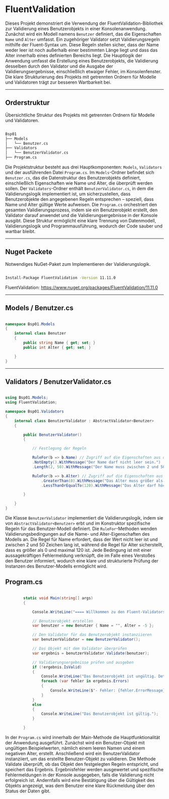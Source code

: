 ﻿
# FluentValidation

Dieses Projekt demonstriert die Verwendung der FluentValidation-Bibliothek zur Validierung eines Benutzerobjekts in einer Konsolenanwendung. Zunächst wird ein Modell namens `Benutzer` definiert, das die Eigenschaften `Name` und `Alter` umfasst. Ein zugehöriger Validator setzt Validierungsregeln mithilfe der Fluent-Syntax um. Diese Regeln stellen sicher, dass der Name weder leer ist noch außerhalb einer bestimmten Länge liegt und dass das Alter innerhalb eines definierten Bereichs liegt. Die Hauptlogik der Anwendung umfasst die Erstellung eines Benutzerobjekts, die Validierung desselben durch den Validator und die Ausgabe der Validierungsergebnisse, einschließlich etwaiger Fehler, im Konsolenfenster. Die klare Strukturierung des Projekts mit getrennten Ordnern für Modelle und Validatoren trägt zur besseren Wartbarkeit bei.

----

## Orderstruktur

Übersichtliche Struktur des Projekts mit getrennten Ordnern für Modelle und Validatoren.

```` bash

Bsp01
├── Models
│   └── Benutzer.cs
├── Validators
│   └── BenutzerValidator.cs
├── Program.cs

````
Die Projektstruktur besteht aus drei Hauptkomponenten: `Models`, `Validators` und der ausführenden Datei `Program.cs`. Im `Models`-Ordner befindet sich `Benutzer.cs`, das die Datenstruktur des Benutzerobjekts definiert, einschließlich Eigenschaften wie Name und Alter, die überprüft werden sollen. Der `Validators`-Ordner enthält `BenutzerValidator.cs`, in dem die Validierungslogik implementiert ist, um sicherzustellen, dass Benutzerobjekte den angegebenen Regeln entsprechen – speziell, dass Name und Alter gültige Werte aufweisen. Die `Program.cs` orchestriert den gesamten Validierungsprozess, indem sie ein Benutzerobjekt erstellt, den Validator darauf anwendet und die Validierungsergebnisse in der Konsole ausgibt. Diese Struktur ermöglicht eine klare Trennung von Datenmodell, Validierungslogik und Programmausführung, wodurch der Code sauber und wartbar bleibt.

---

## Nuget Packete

Notwendiges NuGet-Paket zum Implementieren der Validierungslogik.

```` bash

Install-Package FluentValidation -Version 11.11.0

````
FluentValidation: https://www.nuget.org/packages/FluentValidation/11.11.0


---

## Models / Benutzer.cs

```` csharp

namespace Bsp01.Models
{
    internal class Benutzer
    {
        public string Name { get; set; }
        public int Alter { get; set; }

    }
}

```` 

---

## Validators / BenutzerValidator.cs

```` csharp

using Bsp01.Models;
using FluentValidation;

namespace Bsp01.Validators
{
    internal class BenutzerValidator : AbstractValidator<Benutzer>
    {

        public BenutzerValidator()
        {

            // Festlegung der Regeln

            RuleFor(b => b.Name) // Zugriff auf die Eigenschaften aus der Klasse "Benutzer"
            .NotEmpty().WithMessage("Der Name darf nicht leer sein.")
            .Length(2, 50).WithMessage("Der Name muss zwischen 2 und 50 Zeichen lang sein.");

            RuleFor(b => b.Alter) // Zugriff auf die Eigenschaften aus der Klasse "Benutzer"
                .GreaterThan(0).WithMessage("Das Alter muss größer als 0 sein.")
                .LessThanOrEqualTo(120).WithMessage("Das Alter darf höchstens 120 Jahre betragen.");

        }

    }
}

````

Die Klasse `BenutzerValidator` implementiert die Validierungslogik, indem sie von `AbstractValidator<Benutzer>` erbt und im Konstruktor spezifische Regeln für das Benutzer-Modell definiert. Die `RuleFor`-Methoden wenden Validierungsbedingungen auf die Name- und Alter-Eigenschaften des Modells an. Die Regel für Name erfordert, dass der Wert nicht leer ist und zwischen 2 und 50 Zeichen lang ist, während die Regel für Alter sicherstellt, dass es größer als 0 und maximal 120 ist. Jede Bedingung ist mit einer aussagekräftigen Fehlermeldung verknüpft, die im Falle eines Verstoßes den Benutzer informiert, wodurch eine klare und strukturierte Prüfung der Instanzen des Benutzer-Modells ermöglicht wird.


## Program.cs


```` csharp

        static void Main(string[] args)
        {

            Console.WriteLine("==== Willkommen zu den Fluent-Validators! ===");

            // Benutzerobjekt erstellen
            var benutzer = new Benutzer { Name = "", Alter = -5 };

            // Den Validator für das Benutzerobjekt instanziieren
            var benutzerValidator = new BenutzerValidator();

            // Das Objekt mit dem Validator überprüfen
            var ergebnis = benutzerValidator.Validate(benutzer);

            // Validierungsergebnisse prüfen und ausgeben
            if (!ergebnis.IsValid)
            {
                Console.WriteLine("Das Benutzerobjekt ist ungültig. Details:");
                foreach (var fehler in ergebnis.Errors)
                {
                    Console.WriteLine($"- Fehler: {fehler.ErrorMessage}");
                }
            }
            else
            {
                Console.WriteLine("Das Benutzerobjekt ist gültig.");
            }

        }

````

In der `Program.cs` wird innerhalb der Main-Methode die Hauptfunktionalität der Anwendung ausgeführt. Zunächst wird ein Benutzer-Objekt mit ungültigen Beispielwerten, nämlich einem leeren Namen und einem negativen Alter, erstellt. Anschließend wird ein 
BenutzerValidator instanziiert, um das erstellte Benutzer-Objekt zu validieren. Die Methode Validate überprüft, ob das Objekt den festgelegten Regeln entspricht, und speichert das Ergebnis. Ergebnisfehler werden ausgewertet und spezifische Fehlermeldungen in der Konsole ausgegeben, falls die Validierung nicht erfolgreich ist. Andernfalls wird eine Bestätigung über die Gültigkeit des Objekts angezeigt, was dem Benutzer eine klare Rückmeldung über den Status der Daten gibt.

